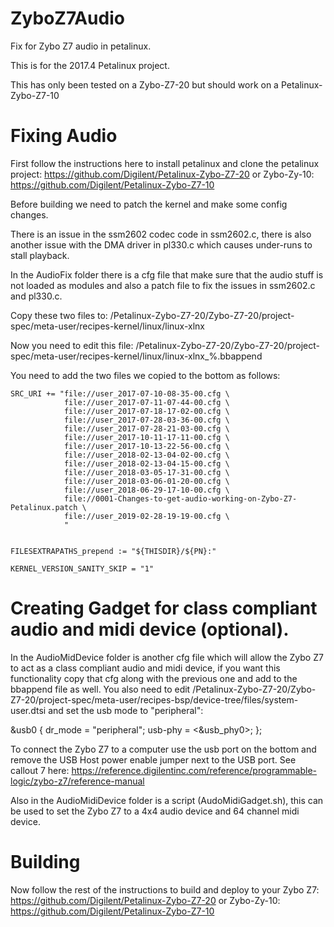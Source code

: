 # ZyboZ7Audio
Fix for Zybo Z7 audio in petalinux.

This is for the 2017.4 Petalinux project.

This has only been tested on a Zybo-Z7-20 but should work on a Petalinux-Zybo-Z7-10



# Fixing Audio

First follow the instructions here to install petalinux and clone the petalinux project: https://github.com/Digilent/Petalinux-Zybo-Z7-20 or Zybo-Zy-10: https://github.com/Digilent/Petalinux-Zybo-Z7-10

Before building we need to patch the kernel and make some config changes.

There is an issue in the ssm2602 codec code in ssm2602.c, there is also another issue with the DMA driver in pl330.c which causes under-runs to stall playback.


In the AudioFix folder there is a cfg file that make sure that the audio stuff is not loaded as modules and also a patch file to fix the issues in ssm2602.c and pl330.c.

Copy these two files to: <CheckoutFolder>/Petalinux-Zybo-Z7-20/Zybo-Z7-20/project-spec/meta-user/recipes-kernel/linux/linux-xlnx

Now you need to edit this file: <CheckoutFolder>/Petalinux-Zybo-Z7-20/Zybo-Z7-20/project-spec/meta-user/recipes-kernel/linux/linux-xlnx_%.bbappend

You need to add the two files we copied to the bottom as follows:

```
SRC_URI += "file://user_2017-07-10-08-35-00.cfg \
            file://user_2017-07-11-07-44-00.cfg \
            file://user_2017-07-18-17-02-00.cfg \
            file://user_2017-07-28-03-36-00.cfg \
            file://user_2017-07-28-21-03-00.cfg \
            file://user_2017-10-11-17-11-00.cfg \
            file://user_2017-10-13-22-56-00.cfg \
            file://user_2018-02-13-04-02-00.cfg \
            file://user_2018-02-13-04-15-00.cfg \
            file://user_2018-03-05-17-31-00.cfg \
            file://user_2018-03-06-01-20-00.cfg \
            file://user_2018-06-29-17-10-00.cfg \
            file://0001-Changes-to-get-audio-working-on-Zybo-Z7-Petalinux.patch \
            file://user_2019-02-28-19-19-00.cfg \
            "


FILESEXTRAPATHS_prepend := "${THISDIR}/${PN}:"

KERNEL_VERSION_SANITY_SKIP = "1"
```


# Creating Gadget for class compliant audio and midi device (optional).

In the AudioMidDevice folder is another cfg file which will allow the Zybo Z7 to act as a class compliant audio and midi device, if you want this functionality copy that cfg along with the previous one and add to the bbappend file as well. You also need to edit <CheckoutFolder>/Petalinux-Zybo-Z7-20/Zybo-Z7-20/project-spec/meta-user/recipes-bsp/device-tree/files/system-user.dtsi and set the usb mode to "peripheral":

&usb0 {	
	dr_mode = "peripheral";
	usb-phy = <&usb_phy0>;
};

To connect the Zybo Z7 to a computer use the usb port on the bottom and remove the USB Host power enable jumper next to the USB port. See callout 7 here: https://reference.digilentinc.com/reference/programmable-logic/zybo-z7/reference-manual

Also in the AudioMidiDevice folder is a script (AudoMidiGadget.sh), this can be used to set the Zybo Z7 to a 4x4 audio device and 64 channel midi device.



# Building

Now follow the rest of the instructions to build and deploy to your Zybo Z7: https://github.com/Digilent/Petalinux-Zybo-Z7-20 or Zybo-Zy-10: https://github.com/Digilent/Petalinux-Zybo-Z7-10



